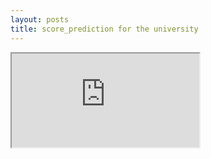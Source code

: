 ```yaml
---
layout: posts
title: score_prediction for the university
---
```

<iframe src=https://docs.google.com/spreadsheets/d/e/2PACX-1vSaRjRUYSzPg0Ai89izVNRXvN9CXW0FjXLvLvdGX9ph3Xb2pPFNZ86OZvNDcNPqZ3wZjqhv8PfgIIiD/pubhtml</iframe>